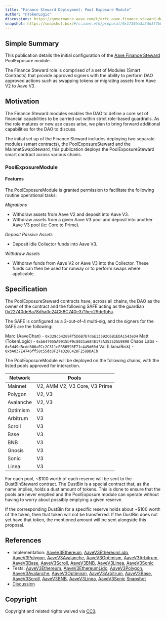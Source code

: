 ```yaml
---
title: "Finance Steward Deployment: Pool Exposure Module"
author: "@TokenLogic"
discussions: https://governance.aave.com/t/arfc-aave-finance-steward-deployment/21495
snapshot: https://snapshot.box/#/s:aave.eth/proposal/0x1730ba3a2dd1f7b0b00cfae01b0c9f1bb7494b848c5de517275e2c72cf8c7b4d
---
```


## Simple Summary

This publication details the initial configuration of the [Aave Finance Steward](https://governance.aave.com/t/arfc-aave-finance-steward/17570/1) PoolExposure module.

The Finance Steward role is comprised of a set of Modules (Smart Contracts) that provide approved signers with the ability to perform DAO approved actions such as swapping tokens or migrating assets from Aave V2 to Aave V3.

## Motivation

The Finance Steward modules enables the DAO to define a core set of financial capabilities to be carried out within strict role-based guardrails. As the role matures or new use cases arise, we plan to bring forward additional capabilities for the DAO to discuss.

The initial set up of the Finance Steward includes deploying two separate modules (smart contracts), the PoolExposureSteward and the MainnetSwapSteward, this publication deploys the PoolExposureSteward smart contract across various chains.

### PoolExposureModule

#### Features

The PoolExposureModule is granted permission to facilitate the following routine operational tasks:

_Migrations_

- Withdraw assets from Aave V2 and deposit into Aave V3.
- Withdraw assets from a given Aave V3 pool and deposit into another Aave V3 pool (ie: Core to Prime).

_Deposit Passive Assets_

- Deposit idle Collector funds into Aave V3.

_Withdraw Assets_

- Withdraw funds from Aave V2 or Aave V3 into the Collector.
  These funds can then be used for runway or to perform swaps where applicable.

## Specification

The PoolExposureSteward contracts have, across all chains, the DAO as the owner of the contract and the following SAFE acting as the guardian [0x22740deBa78d5a0c24C58C740e3715ec29de1bFa](https://app.safe.global/home?safe=eth:0x22740deBa78d5a0c24C58C740e3715ec29de1bFa).

The SAFE is configured as a 3-out-of-4 multi-sig, and the signers for the SAFE are the following:

Marc (AaveChan) - `0x329c54289Ff5D6B7b7daE13592C6B1EDA1543eD4`
Matt (TokenLogic) - `0xb647055A9915bF9c8021a684E175A353525b9890`
Chaos Labs - `0x5d49dBcdd300aECc2C311cFB56593E71c445d60d`
Val (LlamaRisk) - `0xbA037E4746ff58c55dc8F27a328C428F258DDACb`

The PoolExposureModule will be deployed on the following chains, with the listed pools approved for interaction.

| Network   | Pools                         |
| --------- | ----------------------------- |
| Mainnet   | V2, AMM V2, V3 Core, V3 Prime |
| Polygon   | V2, V3                        |
| Avalanche | V2, V3                        |
| Optimism  | V3                            |
| Arbitrum  | V3                            |
| Scroll    | V3                            |
| Base      | V3                            |
| BNB       | V3                            |
| Gnosis    | V3                            |
| Sonic     | V3                            |
| Linea     | V3                            |

For each pool, ~$100 worth of each reserve will be sent to the DustBinSteward contract. The DustBin is a special contract that, as the name implies, holds a dust amount of tokens. This is done to ensure that the pools are never emptied and the PoolExposure module can operate without having to worry about possibly emptying a given reserve.

If the corresponding DustBin for a specific reserve holds about ~$100 worth of the token, then that token will not be transferred. If the DustBin does not yet have that token, the mentioned amount will be sent alongside this proposal.

## References

- Implementation: [AaveV3Ethereum](https://github.com/bgd-labs/aave-proposals-v3/blob/main/src/20250319_Multi_FinanceStewardDeploymentPoolExposureModule/AaveV3Ethereum_FinanceStewardDeploymentPoolExposureModule_20250319.sol), [AaveV3EthereumLido](https://github.com/bgd-labs/aave-proposals-v3/blob/main/src/20250319_Multi_FinanceStewardDeploymentPoolExposureModule/AaveV3EthereumLido_FinanceStewardDeploymentPoolExposureModule_20250319.sol), [AaveV3Polygon](https://github.com/bgd-labs/aave-proposals-v3/blob/main/src/20250319_Multi_FinanceStewardDeploymentPoolExposureModule/AaveV3Polygon_FinanceStewardDeploymentPoolExposureModule_20250319.sol), [AaveV3Avalanche](https://github.com/bgd-labs/aave-proposals-v3/blob/main/src/20250319_Multi_FinanceStewardDeploymentPoolExposureModule/AaveV3Avalanche_FinanceStewardDeploymentPoolExposureModule_20250319.sol), [AaveV3Optimism](https://github.com/bgd-labs/aave-proposals-v3/blob/main/src/20250319_Multi_FinanceStewardDeploymentPoolExposureModule/AaveV3Optimism_FinanceStewardDeploymentPoolExposureModule_20250319.sol), [AaveV3Arbitrum](https://github.com/bgd-labs/aave-proposals-v3/blob/main/src/20250319_Multi_FinanceStewardDeploymentPoolExposureModule/AaveV3Arbitrum_FinanceStewardDeploymentPoolExposureModule_20250319.sol), [AaveV3Base](https://github.com/bgd-labs/aave-proposals-v3/blob/main/src/20250319_Multi_FinanceStewardDeploymentPoolExposureModule/AaveV3Base_FinanceStewardDeploymentPoolExposureModule_20250319.sol), [AaveV3Scroll](https://github.com/bgd-labs/aave-proposals-v3/blob/main/src/20250319_Multi_FinanceStewardDeploymentPoolExposureModule/AaveV3Scroll_FinanceStewardDeploymentPoolExposureModule_20250319.sol), [AaveV3BNB](https://github.com/bgd-labs/aave-proposals-v3/blob/main/src/20250319_Multi_FinanceStewardDeploymentPoolExposureModule/AaveV3BNB_FinanceStewardDeploymentPoolExposureModule_20250319.sol), [AaveV3Linea](https://github.com/bgd-labs/aave-proposals-v3/blob/main/src/20250319_Multi_FinanceStewardDeploymentPoolExposureModule/AaveV3Linea_FinanceStewardDeploymentPoolExposureModule_20250319.sol), [AaveV3Sonic](https://github.com/bgd-labs/aave-proposals-v3/blob/main/src/20250319_Multi_FinanceStewardDeploymentPoolExposureModule/AaveV3Sonic_FinanceStewardDeploymentPoolExposureModule_20250319.sol)
- Tests: [AaveV3Ethereum](https://github.com/bgd-labs/aave-proposals-v3/blob/main/src/20250319_Multi_FinanceStewardDeploymentPoolExposureModule/AaveV3Ethereum_FinanceStewardDeploymentPoolExposureModule_20250319.t.sol), [AaveV3EthereumLido](https://github.com/bgd-labs/aave-proposals-v3/blob/main/src/20250319_Multi_FinanceStewardDeploymentPoolExposureModule/AaveV3EthereumLido_FinanceStewardDeploymentPoolExposureModule_20250319.t.sol), [AaveV3Polygon](https://github.com/bgd-labs/aave-proposals-v3/blob/main/src/20250319_Multi_FinanceStewardDeploymentPoolExposureModule/AaveV3Polygon_FinanceStewardDeploymentPoolExposureModule_20250319.t.sol), [AaveV3Avalanche](https://github.com/bgd-labs/aave-proposals-v3/blob/main/src/20250319_Multi_FinanceStewardDeploymentPoolExposureModule/AaveV3Avalanche_FinanceStewardDeploymentPoolExposureModule_20250319.t.sol), [AaveV3Optimism](https://github.com/bgd-labs/aave-proposals-v3/blob/main/src/20250319_Multi_FinanceStewardDeploymentPoolExposureModule/AaveV3Optimism_FinanceStewardDeploymentPoolExposureModule_20250319.t.sol), [AaveV3Arbitrum](https://github.com/bgd-labs/aave-proposals-v3/blob/main/src/20250319_Multi_FinanceStewardDeploymentPoolExposureModule/AaveV3Arbitrum_FinanceStewardDeploymentPoolExposureModule_20250319.t.sol), [AaveV3Base](https://github.com/bgd-labs/aave-proposals-v3/blob/main/src/20250319_Multi_FinanceStewardDeploymentPoolExposureModule/AaveV3Base_FinanceStewardDeploymentPoolExposureModule_20250319.t.sol), [AaveV3Scroll](https://github.com/bgd-labs/aave-proposals-v3/blob/main/src/20250319_Multi_FinanceStewardDeploymentPoolExposureModule/AaveV3Scroll_FinanceStewardDeploymentPoolExposureModule_20250319.t.sol), [AaveV3BNB](https://github.com/bgd-labs/aave-proposals-v3/blob/main/src/20250319_Multi_FinanceStewardDeploymentPoolExposureModule/AaveV3BNB_FinanceStewardDeploymentPoolExposureModule_20250319.t.sol), [AaveV3Linea](https://github.com/bgd-labs/aave-proposals-v3/blob/main/src/20250319_Multi_FinanceStewardDeploymentPoolExposureModule/AaveV3Linea_FinanceStewardDeploymentPoolExposureModule_20250319.t.sol), [AaveV3Sonic](https://github.com/bgd-labs/aave-proposals-v3/blob/main/src/20250319_Multi_FinanceStewardDeploymentPoolExposureModule/AaveV3Sonic_FinanceStewardDeploymentPoolExposureModule_20250319.t.sol)
  [Snapshot](https://snapshot.box/#/s:aave.eth/proposal/0x1730ba3a2dd1f7b0b00cfae01b0c9f1bb7494b848c5de517275e2c72cf8c7b4d)
- [Discussion](https://governance.aave.com/t/arfc-aave-finance-steward-deployment/21495)

## Copyright

Copyright and related rights waived via [CC0](https://creativecommons.org/publicdomain/zero/1.0/).
